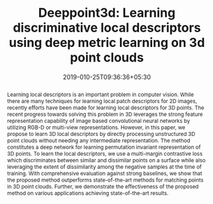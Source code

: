 ---
title: "Deeppoint3d: Learning discriminative local descriptors using deep metric learning on 3d point clouds"
authors:
- admin
- Brejesh Lall
date: "2019-010-25T09:36:36+05:30"
doi: ""

# Schedule page publish date (NOT publication's date).
publishDate: "2020-03-25T09:36:36+05:30"

# Publication type.
# Legend: 0 = Uncategorized; 1 = Conference paper; 2 = Journal article;
# 3 = Preprint / Working Paper; 4 = Report; 5 = Book; 6 = Book section;
# 7 = Thesis; 8 = Patent
publication_types: ["2"]

# Publication name and optional abbreviated publication name.
publication: In *Elsevier Pattern Recognition Letters*
publication_short: In *PRL 2019*

abstract: Learning local descriptors is an important problem in computer vision. While there are many techniques for learning local patch descriptors for 2D images, recently efforts have been made for learning local descriptors for 3D points. The recent progress towards solving this problem in 3D leverages the strong feature representation capability of image based convolutional neural networks by utilizing RGB-D or multi-view representations. However, in this paper, we propose to learn 3D local descriptors by directly processing unstructured 3D point clouds without needing any intermediate representation. The method constitutes a deep network for learning permutation invariant representation of 3D points. To learn the local descriptors, we use a multi-margin contrastive loss which discriminates between similar and dissimilar points on a surface while also leveraging the extent of dissimilarity among the negative samples at the time of training. With comprehensive evaluation against strong baselines, we show that the proposed method outperforms state-of-the-art methods for matching points in 3D point clouds. Further, we demonstrate the effectiveness of the proposed method on various applications achieving state-of-the-art results.


# Summary. An optional shortened abstract.
summary:  PRL 2019

tags:
#- Source Themes
featured: true

links:
#- name: Custom Link
url: 
url_pdf: 'https://arxiv.org/pdf/1904.00817.pdf'
url_code: ''
url_dataset: ''
url_poster: ''
url_project: ''
url_slides: ''
url_source: ''
url_video: ''

# Featured image
# To use, add an image named `featured.jpg/png` to your page's folder. 
image:
  caption: ''
  focal_point: ""
  preview_only: false

# Associated Projects (optional).
#   Associate this publication with one or more of your projects.
#   Simply enter your project's folder or file name without extension.
#   E.g. `internal-project` references `content/project/internal-project/index.md`.
#   Otherwise, set `projects: []`.
projects: []
#- internal-project

# Slides (optional).
#   Associate this publication with Markdown slides.
#   Simply enter your slide deck's filename without extension.
#   E.g. `slides: "example"` references `content/slides/example/index.md`.
#   Otherwise, set `slides: ""`.
#slides: example
---